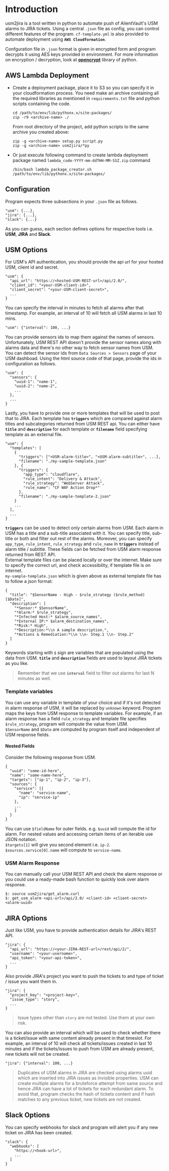 # Introduction
usm2jira is a tool written in python to automate push of AlientVault's USM alarms to JIRA tickets. Using a central `.json` file as config, you can control different features of the program. `cf-template.yml` is also provided to automate deployment using **`AWS Cloudformation`**.

Confguration file in `.json` format is given in encrypted form and program decrypts it using AES keys provided in environment. For more information on encryption / decryption, look at [**opencrypt**](https://pypi.org/project/opencrypt/) library of python.

## AWS Lambda Deployment
- Create a deployment package, place it to S3 so you can specify it in your cloudformation process. You need make an archive containing all the required libraries as mentioned in `requirements.txt` file and python scripts containing the code.
    ```
    cd /path/to/env/lib/pythonx.x/site-packages/
    zip -r9 <archive-name> ./
    ```
    From root directory of the project, add python scripts to the same archive you created above:
    ```
    zip -g <archive-name> setup.py script.py
    zip -g <archive-name> usm2jira/*py
    ```
- Or just execute following command to create lambda deployment package named `lambda_code-YYYY-mm-ddTHH-MM-SSZ.zip` command
  ```
  /bin/bash lambda_package_creator.sh /path/to/env/lib/pythonx.x/site-packages/
  ```

## Configuration
Program expects three subsections in your `.json` file as follows.
```
"usm": {...},
"jira": {...},
"slack": {...}
```
As you can guess, each section defines options for respective tools i.e. **USM**, **JIRA** and **Slack**.

## USM Options
For USM's API authentication, you should provide the api url for your hosted USM, client id and secret.
```
"usm": {
  "api_url": "https://<hosted-USM-REST-url>/api/2.0/",
  "client_id": "<your-USM-client-id>",
  "client_secret": "<your-USM-client-secret>",
  ...
}
```
You can specify the interval in minutes to fetch all alarms after that timestamp. For example, an interval of 10 will fetch all USM alarms in last 10 mins.
```
"usm": {"interval": 100, ...}
```
You can provide sensors ids to map them against the names of sensors. Unfortunately, USM REST API doesn't provide the sensor names along with alarms data and there's no other way to fetch sensor names from USM.  
You can detect the sensor ids from `Data Sources > Sensors` page of your USM dashboad. Using the html source code of that page, provide the ids in configuration as follows.
```
"usm": {
  "sensors": {
    "uuid-1": "name-1",
    "uuid-2": "name-2",
    ...
  },
  ...
}
```
Lastly, you have to provide one or more templates that will be used to post that to JIRA. Each template has **`triggers`** which are compared against alarm titles and subcategories returned from USM REST api. You can either have **`title`** and **`description`** for each template or **`filename`** field specifying template as an external file.
```
"usm": {
  "templates": [
    {
      "triggers": ["<USM-alarm-title>", "<USM-alarm-subtitle>", ...],
      "filename": "./my-sample-template.json"
    }, {
      "triggers": {
        "app_type": "cloudflare",
        "rule_intent": "Delivery & Attack",
        "rule_strategy": "WebServer Attack",
        "rule_name": "CF WAF Action Drop*"
      },
      "filename": "./my-sample-template-2.json"
    }
    ...
  ],
  ...
}
```
**`triggers`** can be used to detect only certain alarms from USM. Each alarm in USM has a title and a sub-title associated with it. You can specify title, sub-title or both and filter out rest of the alarms. Moreover, you can specify `app_type`, `rule_intent`, `rule_strategy` and `rule_name` in **`triggers`** instead of alarm title / subtitle. These fields can be fetched from USM alarm response returned from REST API.  
External template files can be placed locally or over the internet. Make sure to specify the correct url, and check accessibility, if template file is on internet.  
`my-sample-template.json` which is given above as external template file has to follow a json format:
```
{
  "title": "$SensorName - High - $rule_strategy ($rule_method) [$Date]",
  "description": [
    "*Sensor:* $SensorName",
    "*Alarm:* $rule_strategy",
    "*Infected Host:* $alarm_source_names",
    "*External IP:* $alarm_destination_names",
    "*Risk:* High",
    "*Description:*\\n A sample description.",
    "*Actions & Remediation:*\\n \\n- Step.1 \\n- Step.2"
  ]
}
```

Keywords starting with `$` sign are variables that are populated using the data from USM. **`title`** and **`description`** fields are used to layout JIRA tickets as you like.

> Remember that we use **`interval`** field to filter out alarms for last N minutes as well.

### Template variables
You can use any variable in template of your choice and if it's not detected in alarm response of USM, it will be replaced by `unknown` keyword. Program maps the keys from USM response to template variables. For example, if an alarm response has a field `rule_strategy` and template file specifies `$rule_strategy`, program will compute the value from USM.  
`$SensorName` and `$Date` are computed by program itself and independent of USM response fields.

#### Nested Fields
Consider the following response from USM.
```
{
  "uuid": "some-id-here",
  "name": "some-name-here",
  "targets": ["ip-1", "ip-2", "ip-3"],
  "sources": {
    "service": [{
      "name": "service-name",
      "ip": "service-ip"
    },
    ...
    ]
  }
}
```
You can use `$fieldName` for outer fields. e.g. `$uuid` will compute the id for alarm. For nested values and accessing certain items of an iterable use JSON notation.  
`$targets[1]` will give you second element i.e. `ip-2`.  
`$sources.service[0].name` will compute to `service-name`.
### USM Alarm Response
You can manually call your USM REST API and check the alarm response or you could use a ready-made bash function to quickly look over alarm response.
```
$: source usm2jira/get_alarm.curl
$: get_usm_alarm <api-url>/api/2.0/ <client-id> <client-secret> <alarm-uuid>
```

## JIRA Options
Just like USM, you have to provide authentication details for JIRA's REST API.
```
"jira": {
  "api_url": "https://<your-JIRA-REST-url>/rest/api/2/",
  "username": "<your-username>",
  "api_token": "<your-api-token>",
  ...
}
```
Also provide JIRA's project you want to push the tickets to and type of ticket / issue you want them in.
```
"jira": {
  "project_key": "<project-key>",
  "issue_type": "story",
  ...
}
```
> Issue types other than `story` are not tested. Use them at your own risk.

You can also provide an interval which will be used to check whether there is a ticket/issue with same content already present in that timeslot. For example, an interval of 10 will check all tickets/issues created in last 10 minutes and if the tickets/issues to push from USM are already present, new tickets will not be created.
```
"jira": {"interval": 100, ...}
```
>Duplicates of USM alarms in JIRA are checked using alarms uuid which are inserted into JIRA issues as invisible properties. USM can create multiple alarms for a bruteforce attempt from same source and hence JIRA can have a lot of tickets for each redundant alarm. To avoid that, program checks the hash of tickets content and if hash matches to any previous ticket, new tickets are not created.


## Slack Options
You can specify webhooks for slack and program will alert you if any new ticket on JIRA has been created.
```
"slack": {
  "webhooks": [
    "https://<hook-url>",
    ...
  ]
}
```